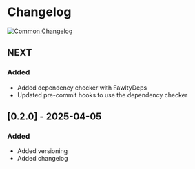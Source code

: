 # Changelog
[![Common Changelog](https://common-changelog.org/badge.svg)](https://common-changelog.org)

## NEXT

### Added

- Added dependency checker with FawltyDeps
- Updated pre-commit hooks to use the dependency checker

## [0.2.0] - 2025-04-05

### Added

- Added versioning
- Added changelog
